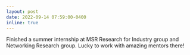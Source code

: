 ```yaml
---
layout: post
date: 2022-09-14 07:59:00-0400
inline: true
---
```


Finished a summer internship at MSR Research for Industry group and Networking Research group. Lucky to work with amazing mentors there!
